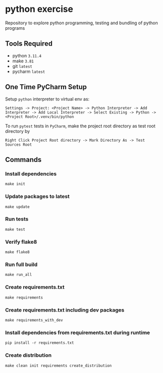 # python exercise

Repository to explore python programming, testing and bundling of python programs

## Tools Required

* python `3.11.4`
* make `3.81`
* git `latest`
* pycharm `latest`

## One Time PyCharm Setup

Setup `python` interpreter to virtual env as:

    Settings -> Project: <Project Name> -> Python Interpreter -> Add Interpreter -> Add Local Interpreter -> Select Existing -> Python -> <Project Root>/.venv/bin/python

To run `pytest` tests in `PyCharm`, make the project root directory as test root directory by

    Right Click Project Root directory -> Mark Directory As -> Test Sources Root

## Commands

### Install dependencies

    make init

### Update packages to latest

    make update
    
### Run tests

    make test
    
### Verify flake8

    make flake8

### Run full build

    make run_all
    
### Create requirements.txt

    make requirements 

### Create requirements.txt including dev packages

    make requirements_with_dev

### Install dependencies from requirements.txt during runtime

    pip install -r requirements.txt
    
### Create distribution

    make clean init requirements create_distribution